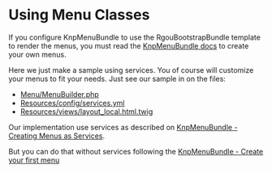 # Using Menu Classes

If you configure KnpMenuBundle to use the RgouBootstrapBundle template to render
the menus, you must read the [KnpMenuBundle docs](https://github.com/KnpLabs/KnpMenuBundle/blob/master/Resources/doc/index.md) 
to create your own menus. 

Here we just make a sample using services. You of course will customize your menus
to fit your needs. Just see our sample in on the files:

- [Menu/MenuBuilder.php](../../Menu/MenuBuilder.php)
- [Resources/config/services.yml](../config/services.yml)
- [Resources/views/layout_local.html.twig](../views/layout_local.html.twig)

Our implementation use services as described on [KnpMenuBundle - Creating Menus as Services](https://github.com/KnpLabs/KnpMenuBundle/blob/master/Resources/doc/menu_service.md).

But you can do that without services following the [KnpMenuBundle - Create your first menu](https://github.com/KnpLabs/KnpMenuBundle/blob/master/Resources/doc/index.md#first-menu)

